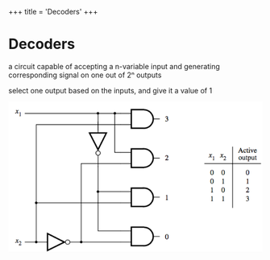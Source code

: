 +++
title = 'Decoders'
+++
# Decoders
a circuit capable of accepting a n-variable input and generating corresponding signal on one out of 2ⁿ outputs

select one output based on the inputs, and give it a value of 1

![screenshot.png](screenshot-33.png)

